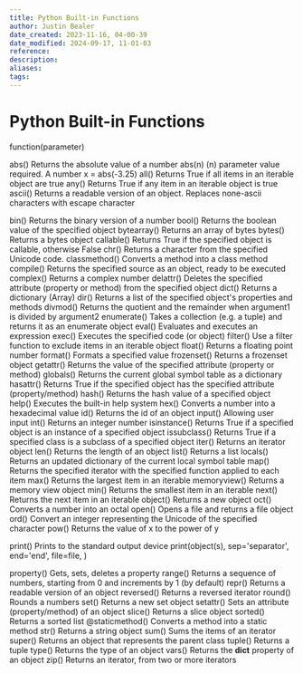 ```yaml
---
title: Python Built-in Functions
author: Justin Bealer
date_created: 2023-11-16, 04-00-39
date_modified: 2024-09-17, 11-01-03
reference: 
description: 
aliases: 
tags: 
---
```

# Python Built-in Functions

function(parameter)



abs() Returns the absolute value of a number
	abs(n) (n) parameter value required. A number
	x = abs(-3.25)
all() Returns True if all items in an iterable object are true
any() Returns True if any item in an iterable object is true
ascii() Returns a readable version of an object. Replaces none-ascii characters with escape character

bin() Returns the binary version of a number
bool() Returns the boolean value of the specified object
bytearray() Returns an array of bytes
bytes() Returns a bytes object
callable() Returns True if the specified object is callable, otherwise False
chr() Returns a character from the specified Unicode code.
classmethod() Converts a method into a class method
compile() Returns the specified source as an object, ready to be executed
complex() Returns a complex number
delattr() Deletes the specified attribute (property or method) from the specified object
dict() Returns a dictionary (Array)
dir() Returns a list of the specified object's properties and methods
divmod() Returns the quotient and the remainder when argument1 is divided by argument2
enumerate() Takes a collection (e.g. a tuple) and returns it as an enumerate object
eval() Evaluates and executes an expression
exec() Executes the specified code (or object)
filter() Use a filter function to exclude items in an iterable object
float() Returns a floating point number
format() Formats a specified value
frozenset() Returns a frozenset object
getattr() Returns the value of the specified attribute (property or method)
globals() Returns the current global symbol table as a dictionary
hasattr() Returns True if the specified object has the specified attribute (property/method)
hash() Returns the hash value of a specified object
help() Executes the built-in help system
hex() Converts a number into a hexadecimal value
id() Returns the id of an object
input() Allowing user input
int() Returns an integer number
isinstance() Returns True if a specified object is an instance of a specified object
issubclass() Returns True if a specified class is a subclass of a specified object
iter() Returns an iterator object
len() Returns the length of an object
list() Returns a list
locals() Returns an updated dictionary of the current local symbol table
map() Returns the specified iterator with the specified function applied to each item
max() Returns the largest item in an iterable
memoryview() Returns a memory view object
min() Returns the smallest item in an iterable
next() Returns the next item in an iterable
object() Returns a new object
oct() Converts a number into an octal
open() Opens a file and returns a file object
ord() Convert an integer representing the Unicode of the specified character
pow() Returns the value of x to the power of y

print() Prints to the standard output device
	print(object(s), sep='separator', end='end', file=file, )

property() Gets, sets, deletes a property
range() Returns a sequence of numbers, starting from 0 and increments by 1 (by default)
repr() Returns a readable version of an object
reversed() Returns a reversed iterator
round() Rounds a numbers
set() Returns a new set object
setattr() Sets an attribute (property/method) of an object
slice() Returns a slice object
sorted() Returns a sorted list
@staticmethod() Converts a method into a static method
str() Returns a string object
sum() Sums the items of an iterator
super() Returns an object that represents the parent class
tuple() Returns a tuple
type() Returns the type of an object
vars() Returns the __dict__ property of an object
zip() Returns an iterator, from two or more iterators
